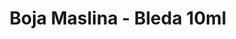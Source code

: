 ---
layout: product
title: "Boja Maslina - Bleda 10ml"
price: "330" 
desc: "Acrylic Laquer 10mL"
img_path: "/assets/img/RC024.jpg"
brand: "AK "
available: true
special_offer: false
new: false
soon: false
cat: "020000"
subcat: "020200"
subsubcat: "020201"
sifra: "RC024"
popular: true
---